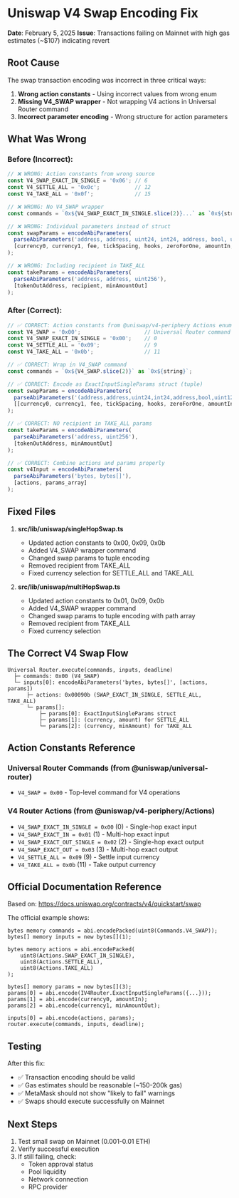 # Uniswap V4 Swap Encoding Fix

**Date**: February 5, 2025
**Issue**: Transactions failing on Mainnet with high gas estimates (~$107) indicating revert

## Root Cause

The swap transaction encoding was incorrect in three critical ways:

1. **Wrong action constants** - Using incorrect values from wrong enum
2. **Missing V4_SWAP wrapper** - Not wrapping V4 actions in Universal Router command
3. **Incorrect parameter encoding** - Wrong structure for action parameters

## What Was Wrong

### Before (Incorrect):

```typescript
// ❌ WRONG: Action constants from wrong source
const V4_SWAP_EXACT_IN_SINGLE = '0x06'; // 6
const V4_SETTLE_ALL = '0x0c';           // 12
const V4_TAKE_ALL = '0x0f';             // 15

// ❌ WRONG: No V4_SWAP wrapper
const commands = `0x${V4_SWAP_EXACT_IN_SINGLE.slice(2)}...` as `0x${string}`;

// ❌ WRONG: Individual parameters instead of struct
const swapParams = encodeAbiParameters(
  parseAbiParameters('address, address, uint24, int24, address, bool, uint128, uint128, bytes'),
  [currency0, currency1, fee, tickSpacing, hooks, zeroForOne, amountIn, minAmountOut, hookData]
);

// ❌ WRONG: Including recipient in TAKE_ALL
const takeParams = encodeAbiParameters(
  parseAbiParameters('address, address, uint256'),
  [tokenOutAddress, recipient, minAmountOut]
);
```

### After (Correct):

```typescript
// ✅ CORRECT: Action constants from @uniswap/v4-periphery Actions enum
const V4_SWAP = '0x00';                    // Universal Router command
const V4_SWAP_EXACT_IN_SINGLE = '0x00';    // 0
const V4_SETTLE_ALL = '0x09';              // 9
const V4_TAKE_ALL = '0x0b';                // 11

// ✅ CORRECT: Wrap in V4_SWAP command
const commands = `0x${V4_SWAP.slice(2)}` as `0x${string}`;

// ✅ CORRECT: Encode as ExactInputSingleParams struct (tuple)
const swapParams = encodeAbiParameters(
  parseAbiParameters('(address,address,uint24,int24,address,bool,uint128,uint128,bytes)'),
  [[currency0, currency1, fee, tickSpacing, hooks, zeroForOne, amountIn, minAmountOut, hookData]]
);

// ✅ CORRECT: NO recipient in TAKE_ALL params
const takeParams = encodeAbiParameters(
  parseAbiParameters('address, uint256'),
  [tokenOutAddress, minAmountOut]
);

// ✅ CORRECT: Combine actions and params properly
const v4Input = encodeAbiParameters(
  parseAbiParameters('bytes, bytes[]'),
  [actions, params_array]
);
```

## Fixed Files

1. **src/lib/uniswap/singleHopSwap.ts**
   - Updated action constants to 0x00, 0x09, 0x0b
   - Added V4_SWAP wrapper command
   - Changed swap params to tuple encoding
   - Removed recipient from TAKE_ALL
   - Fixed currency selection for SETTLE_ALL and TAKE_ALL

2. **src/lib/uniswap/multiHopSwap.ts**
   - Updated action constants to 0x01, 0x09, 0x0b
   - Added V4_SWAP wrapper command
   - Changed swap params to tuple encoding with path array
   - Removed recipient from TAKE_ALL
   - Fixed currency selection

## The Correct V4 Swap Flow

```
Universal Router.execute(commands, inputs, deadline)
  ├─ commands: 0x00 (V4_SWAP)
  └─ inputs[0]: encodeAbiParameters('bytes, bytes[]', [actions, params])
      ├─ actions: 0x00090b (SWAP_EXACT_IN_SINGLE, SETTLE_ALL, TAKE_ALL)
      └─ params[]:
          ├─ params[0]: ExactInputSingleParams struct
          ├─ params[1]: (currency, amount) for SETTLE_ALL
          └─ params[2]: (currency, minAmount) for TAKE_ALL
```

## Action Constants Reference

### Universal Router Commands (from @uniswap/universal-router)
- `V4_SWAP = 0x00` - Top-level command for V4 operations

### V4 Router Actions (from @uniswap/v4-periphery/Actions)
- `V4_SWAP_EXACT_IN_SINGLE = 0x00` (0) - Single-hop exact input
- `V4_SWAP_EXACT_IN = 0x01` (1) - Multi-hop exact input
- `V4_SWAP_EXACT_OUT_SINGLE = 0x02` (2) - Single-hop exact output
- `V4_SWAP_EXACT_OUT = 0x03` (3) - Multi-hop exact output
- `V4_SETTLE_ALL = 0x09` (9) - Settle input currency
- `V4_TAKE_ALL = 0x0b` (11) - Take output currency

## Official Documentation Reference

Based on: https://docs.uniswap.org/contracts/v4/quickstart/swap

The official example shows:
```solidity
bytes memory commands = abi.encodePacked(uint8(Commands.V4_SWAP));
bytes[] memory inputs = new bytes[](1);

bytes memory actions = abi.encodePacked(
    uint8(Actions.SWAP_EXACT_IN_SINGLE),
    uint8(Actions.SETTLE_ALL),
    uint8(Actions.TAKE_ALL)
);

bytes[] memory params = new bytes[](3);
params[0] = abi.encode(IV4Router.ExactInputSingleParams({...}));
params[1] = abi.encode(currency0, amountIn);
params[2] = abi.encode(currency1, minAmountOut);

inputs[0] = abi.encode(actions, params);
router.execute(commands, inputs, deadline);
```

## Testing

After this fix:
- ✅ Transaction encoding should be valid
- ✅ Gas estimates should be reasonable (~150-200k gas)
- ✅ MetaMask should not show "likely to fail" warnings
- ✅ Swaps should execute successfully on Mainnet

## Next Steps

1. Test small swap on Mainnet (0.001-0.01 ETH)
2. Verify successful execution
3. If still failing, check:
   - Token approval status
   - Pool liquidity
   - Network connection
   - RPC provider
